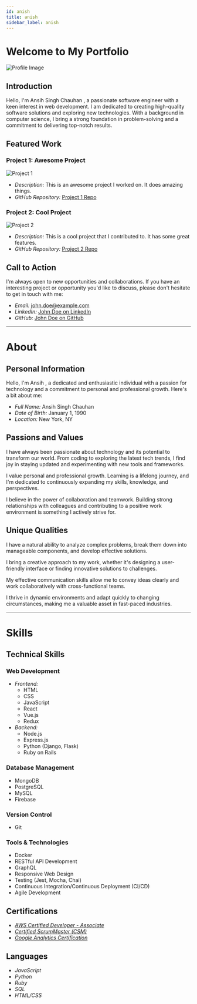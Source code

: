 ```yaml
---
id: anish 
title: anish
sidebar_label: anish
---
```


# Welcome to My Portfolio


![Profile Image](https://example.com/profile-image.jpg)

## Introduction

Hello, I'm Ansih Singh Chauhan , a passionate software engineer with a keen interest in web development. I am dedicated to creating high-quality software solutions and exploring new technologies. With a background in computer science, I bring a strong foundation in problem-solving and a commitment to delivering top-notch results.

## Featured Work

### Project 1: Awesome Project

![Project 1](https://example.com/project1.jpg)

- *Description:* This is an awesome project I worked on. It does amazing things.
- *GitHub Repository:* [Project 1 Repo](https://github.com/1pizzaslice/URL-Shortner-Backend)

### Project 2: Cool Project

![Project 2](https://example.com/project2.jpg)

- *Description:* This is a cool project that I contributed to. It has some great features.
- *GitHub Repository:* [Project 2 Repo](https://github.com/your-username/project2)

## Call to Action

I'm always open to new opportunities and collaborations. If you have an interesting project or opportunity you'd like to discuss, please don't hesitate to get in touch with me:

- *Email:* john.doe@example.com
- *LinkedIn:* [John Doe on LinkedIn](https://www.linkedin.com/in/anish-singh-46aa231b8/)
- *GitHub:* [John Doe on GitHub](https://github.com/1pizzaslice/)




-------------------------------------------------

# About


## Personal Information

Hello, I'm Ansih , a dedicated and enthusiastic individual with a passion for technology and a commitment to personal and professional growth. Here's a bit about me:

- *Full Name:* Ansih Singh Chauhan 
- *Date of Birth:* January 1, 1990
- *Location:* New York, NY

## Passions and Values


I have always been passionate about technology and its potential to transform our world. From coding to exploring the latest tech trends, I find joy in staying updated and experimenting with new tools and frameworks.


I value personal and professional growth. Learning is a lifelong journey, and I'm dedicated to continuously expanding my skills, knowledge, and perspectives.


I believe in the power of collaboration and teamwork. Building strong relationships with colleagues and contributing to a positive work environment is something I actively strive for.


## Unique Qualities


I have a natural ability to analyze complex problems, break them down into manageable components, and develop effective solutions.


I bring a creative approach to my work, whether it's designing a user-friendly interface or finding innovative solutions to challenges.


My effective communication skills allow me to convey ideas clearly and work collaboratively with cross-functional teams.


I thrive in dynamic environments and adapt quickly to changing circumstances, making me a valuable asset in fast-paced industries.



-------------------------------------------------

# Skills




## Technical Skills

### Web Development

- *Frontend:*
  - HTML
  - CSS
  - JavaScript
  - React
  - Vue.js
  - Redux
- *Backend:*
  - Node.js
  - Express.js
  - Python (Django, Flask)
  - Ruby on Rails

### Database Management

- MongoDB
- PostgreSQL
- MySQL
- Firebase

### Version Control

- Git

### Tools & Technologies

- Docker
- RESTful API Development
- GraphQL
- Responsive Web Design
- Testing (Jest, Mocha, Chai)
- Continuous Integration/Continuous Deployment (CI/CD)
- Agile Development

## Certifications


- [*AWS Certified Developer - Associate*](https://github.com/your-username/project1)
- [*Certified ScrumMaster (CSM)*](https://github.com/your-username/project1)
- [ *Google Analytics Certification*](https://github.com/your-username/project1)

## Languages

- *JavaScript*
- *Python*
- *Ruby*
- *SQL*
- *HTML/CSS*